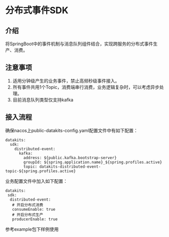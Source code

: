 分布式事件SDK
================================

介绍
------------
将SpringBoot中的事件机制与消息队列组件结合，实现跨服务的分布式事件生产、消费。

注意事项
------------
1. 适用分钟级产生的业务事件，禁止高频秒级事件接入。
2. 所有事件共用1个Topic，消费端串行消费，业务逻辑复杂时，可以考虑异步处理。
3. 目前消息队列类型仅支持kafka

接入流程
------------
确保nacos上public-datakits-config.yaml配置文件中有如下配置：
````
datakits:
  sdk:
    distributed-event:
      kafka:
        address: ${public.kafka.bootstrap-server}
        groupId: ${spring.application.name}_${spring.profiles.active}
        topic: datakits-distributed-event-topic-${spring.profiles.active}
````
业务配置文件中加入如下配置：
````
datakits:
 sdk:
  distributed-event:
   # 开启分布式消费
   consumeEnable: true
   # 开启分布式生产
   producerEnable: true
````
参考example包下样例使用
